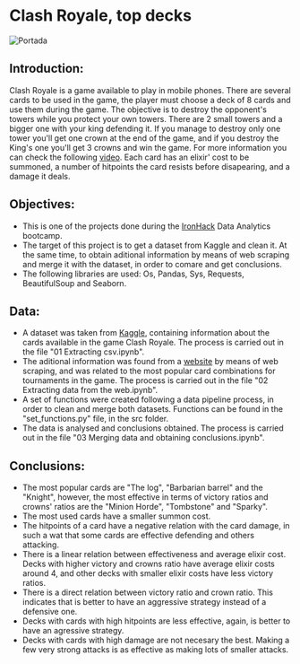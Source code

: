 # Clash Royale, top decks

![Portada](https://i.blogs.es/8935db/lroyale/1366_2000.jpg)

## Introduction:

Clash Royale is a game available to play in mobile phones. There are several cards to be used in the game, the player must choose a deck of 8 cards and use them during the game. The objective is to destroy the opponent's towers while you protect your own towers. There are 2 small towers and a bigger one with your king defending it. If you manage to destroy only one tower you'll get one crown at the end of the game, and if you destroy the King's one you'll get 3 crowns and win the game. For more information you can check the following [video](https://www.youtube.com/watch?v=EVMFgEwdCHc).
Each card has an elixir' cost to be summoned, a number of hitpoints the card resists before disapearing, and a damage it deals.

## Objectives:

- This is one of the projects done during the [IronHack](https://www.ironhack.com/es) Data Analytics bootcamp.
- The target of this project is to get a dataset from Kaggle and clean it. At the same time, to obtain aditional information by means of web scraping and merge it with the dataset, in order to comare and get conclusions.
- The following libraries are used: Os, Pandas, Sys, Requests, BeautifulSoup and Seaborn.

## Data:

- A dataset was taken from [Kaggle](https://www.kaggle.com/rodsaldanha/clash-royale-matches), containing information about the cards available in the game Clash Royale. The process is carried out in the file "01 Extracting csv.ipynb".
- The aditional information was found from a [website](https://statsroyale.com/decks/popular?type=tournament) by means of web scraping, and was related to the most popular card combinations for tournaments in the game. The process is carried out in the file "02 Extracting data from the web.ipynb".
- A set of functions were created following a data pipeline process, in order to clean and merge both datasets. Functions can be found in the "set_functions.py" file, in the src folder.
- The data is analysed and conclusions obtained. The process is carried out in the file "03 Merging data and obtaining conclusions.ipynb".

## Conclusions:

- The most popular cards are "The log", "Barbarian barrel" and the "Knight", however, the most effective in terms of victory ratios and crowns' ratios are the "Minion Horde", "Tombstone" and "Sparky".
- The most used cards have a smaller summon cost.
- The hitpoints of a card have a negative relation with the card damage, in such a wat that some cards are effective defending and others attacking.
- There is a linear relation between effectiveness and average elixir cost. Decks with higher victory and crowns ratio have average elixir costs around 4, and other decks with smaller elixir costs have less victory ratios.
- There is a direct relation between victory ratio and crown ratio. This indicates that is better to have an aggressive strategy instead of a defensive one. 
- Decks with cards with high hitpoints are less effective, again, is better to have an agressive strategy.
- Decks with cards with high damage are not necesary the best. Making a few very strong attacks is as effective as making lots of smaller attacks.